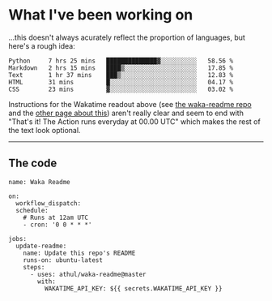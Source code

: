 # What I've been working on

…this doesn't always acurately reflect the proportion of languages, but here's a rough idea:

<!--START_SECTION:waka-->
```text
Python     7 hrs 25 mins   ██████████████▓░░░░░░░░░░   58.56 % 
Markdown   2 hrs 15 mins   ████▒░░░░░░░░░░░░░░░░░░░░   17.85 % 
Text       1 hr 37 mins    ███▒░░░░░░░░░░░░░░░░░░░░░   12.83 % 
HTML       31 mins         █░░░░░░░░░░░░░░░░░░░░░░░░   04.17 % 
CSS        23 mins         ▓░░░░░░░░░░░░░░░░░░░░░░░░   03.02 % 
```
<!--END_SECTION:waka-->

Instructions for the Wakatime readout above (see [the waka-readme repo](https://github.com/athul/waka-readme) and the [other page about this](https://github.com/marketplace/actions/waka-readme)) aren't really clear and seem to end with "That's it! The Action runs everyday at 00.00 UTC" which makes the rest of the text look optional.

---

## The code

```
name: Waka Readme

on:
  workflow_dispatch:
  schedule:
    # Runs at 12am UTC
    - cron: '0 0 * * *'

jobs:
  update-readme:
    name: Update this repo's README
    runs-on: ubuntu-latest
    steps:
      - uses: athul/waka-readme@master
        with:
          WAKATIME_API_KEY: ${{ secrets.WAKATIME_API_KEY }}
```
